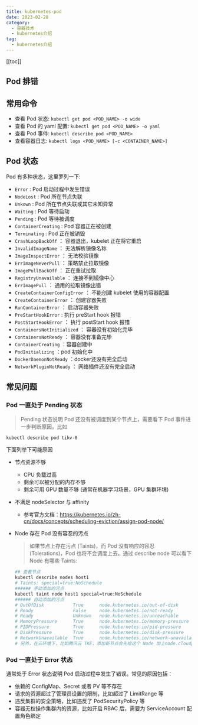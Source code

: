 ```yaml
---
title: kubernetes-pod
date: 2023-02-28
category: 
  - 容器技术
  - kubernetes介绍
tag: 
  - kubernetes介绍
---
```

[[toc]]

## Pod 排错

## 常用命令

- 查看 Pod 状态: `kubectl get pod <POD_NAME> -o wide`
- 查看 Pod 的 yaml 配置: `kubectl get pod <POD_NAME> -o yaml`
- 查看 Pod 事件: `kubectl describe pod <POD_NAME>`
- 查看容器日志: `kubectl logs <POD_NAME> [-c <CONTAINER_NAME>]`

## Pod 状态

Pod 有多种状态，这里罗列一下:

- `Error` : Pod 启动过程中发生错误
- `NodeLost` : Pod 所在节点失联
- `Unkown` : Pod 所在节点失联或其它未知异常
- `Waiting` : Pod 等待启动
- `Pending` : Pod 等待被调度
- `ContainerCreating` : Pod 容器正在被创建
- `Terminating` : Pod 正在被销毁
- `CrashLoopBackOff` ： 容器退出，kubelet 正在将它重启
- `InvalidImageName` ： 无法解析镜像名称
- `ImageInspectError` ： 无法校验镜像
- `ErrImageNeverPull` ： 策略禁止拉取镜像
- `ImagePullBackOff` ： 正在重试拉取
- `RegistryUnavailable` ： 连接不到镜像中心
- `ErrImagePull` ： 通用的拉取镜像出错
- `CreateContainerConfigError` ： 不能创建 kubelet 使用的容器配置
- `CreateContainerError` ： 创建容器失败
- `RunContainerError` ： 启动容器失败
- `PreStartHookError` : 执行 preStart hook 报错
- `PostStartHookError` ： 执行 postStart hook 报错
- `ContainersNotInitialized` ： 容器没有初始化完毕
- `ContainersNotReady` ： 容器没有准备完毕
- `ContainerCreating` ：容器创建中
- `PodInitializing` ：pod 初始化中
- `DockerDaemonNotReady` ：docker还没有完全启动
- `NetworkPluginNotReady` ： 网络插件还没有完全启动

## 常见问题

### Pod 一直处于 Pending 状态

> Pending 状态说明 Pod 还没有被调度到某个节点上，需要看下 Pod 事件进一步判断原因，比如

```bash
kubectl describe pod tikv-0
```

下面列举下可能原因

- 节点资源不够
  - CPU 负载过高
  - 剩余可以被分配的内存不够
  - 剩余可用 GPU 数量不够 (通常在机器学习场景，GPU 集群环境)
- 不满足 nodeSelector 与 affinity
  - 参考官方文档：<https://kubernetes.io/zh-cn/docs/concepts/scheduling-eviction/assign-pod-node/>
- Node 存在 Pod 没有容忍的污点
  > 如果节点上存在污点 (Taints)，而 Pod 没有响应的容忍 (Tolerations)，Pod 也将不会调度上去。通过 describe node 可以看下 Node 有哪些 Taints:

  ```bash
  ## 查看节点
  kubectl describe nodes host1
  # Taints: special=true:NoSchedule
  ###### 手动添加的污点
  kubectl taint node host1 special=true:NoSchedule
  ###### 自动添加的污点
  # OutOfDisk           True      node.kubernetes.io/out-of-disk            为 True 表示节点磁盘空间不够了
  # Ready               False     node.kubernetes.io/not-ready              为 False 表示节点不健康
  # Ready               Unknown   node.kubernetes.io/unreachable            为 Unknown 表示节点失联，在 node-monitor-grace-period 这么长的时间内没有上报状态 controller-manager 就会将 Node 状态置为 Unknown (默认 40s)
  # MemoryPressure      True      node.kubernetes.io/memory-pressure        为 True 表示节点内存压力大，实际可用内存很少
  # PIDPressure         True      node.kubernetes.io/pid-pressure           为 True 表示节点上运行了太多进程，PID 数量不够用了
  # DiskPressure        True      node.kubernetes.io/disk-pressure          为 True 表示节点上的磁盘可用空间太少了
  # NetworkUnavailable  True      node.kubernetes.io/network-unavailable    为 True 表示节点上的网络没有正确配置，无法跟其它 Pod 正常通信
  # 另外，在云环境下，比如腾讯云 TKE，添加新节点会先给这个 Node 加上node.cloudprovider.kubernetes.io/uninitialized 的污点，等 Node 初始化成功后才自动移除这个污点，避免 Pod 被调度到没初始化好的 Node 上。
  ```

### Pod 一直处于 Error 状态

通常处于 Error 状态说明 Pod 启动过程中发生了错误。常见的原因包括：

- 依赖的 ConfigMap、Secret 或者 PV 等不存在
- 请求的资源超过了管理员设置的限制，比如超过了 LimitRange 等
- 违反集群的安全策略，比如违反了 PodSecurityPolicy 等
- 容器无权操作集群内的资源，比如开启 RBAC 后，需要为 ServiceAccount 配置角色绑定
